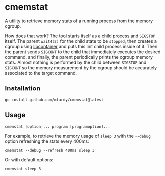 # cmemstat

A utility to retrieve memory stats of a running process from the memory cgroup.

How does that work? The tool starts itself as a child process and `SIGSTOP`
itself. The parent `wait4(2)` for the child state to be `stopped`, then creates
a cgroup using [libcontainer](https://github.com/opencontainers/runc/tree/main/libcontainer)
and puts this init child process inside of it. Then the parent sends `SIGCONT`
to the child that immediately executes the desired command, and finally, the
parent periodically prints the cgroup memory stats. Almost nothing is performed
by the child between `SIGSTOP` and `SIGCONT` so the memory measurement by the
cgroup should be accurately associated to the target command.

## Installation

```shell
go install github.com/mtardy/cmemstat@latest
```

## Usage

```shell
cmemstat [option]... program [programoption]...
```

For example, to retrieve the memory usage of `sleep 3` with the `--debug` option
refreshing the stats every 400ms:

```shell
cmemstat --debug --refresh 400ms sleep 3
```

Or with default options:

```shell
cmemstat sleep 3
```
